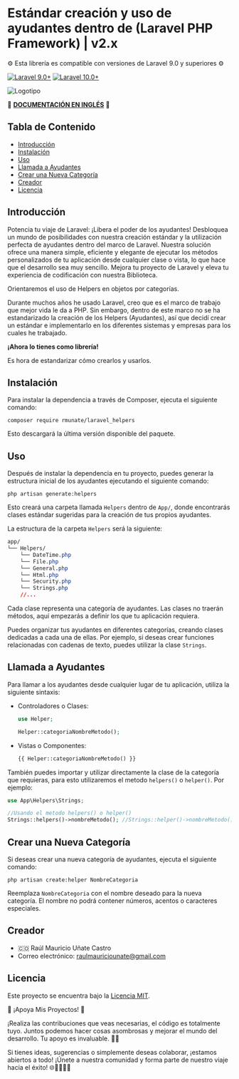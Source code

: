 # Estándar creación y uso de ayudantes dentro de (Laravel PHP Framework) | v2.x
⚙️ Esta librería es compatible con versiones de Laravel 9.0 y superiores ⚙️

[![Laravel 9.0+](https://img.shields.io/badge/Laravel-9.0%2B-orange.svg)](https://laravel.com)
[![Laravel 10.0+](https://img.shields.io/badge/Laravel-10.0%2B-orange.svg)](https://laravel.com)

![Logotipo](https://github.com/rmunate/PHP2JS/assets/91748598/447112ed-7993-4808-bfb8-fd85da3c0010)

📖 [**DOCUMENTACIÓN EN INGLÉS**](README.md) 📖

## Tabla de Contenido
- [Introducción](#introducción)
- [Instalación](#instalación)
- [Uso](#uso)
- [Llamada a Ayudantes](#llamada-a-ayudantes)
- [Crear una Nueva Categoría](#crear-una-nueva-categoría)
- [Creador](#creador)
- [Licencia](#licencia)

## Introducción
Potencia tu viaje de Laravel: ¡Libera el poder de los ayudantes! Desbloquea un mundo de posibilidades con nuestra creación estándar y la utilización perfecta de ayudantes dentro del marco de Laravel. Nuestra solución ofrece una manera simple, eficiente y elegante de ejecutar los métodos personalizados de tu aplicación desde cualquier clase o vista, lo que hace que el desarrollo sea muy sencillo. Mejora tu proyecto de Laravel y eleva tu experiencia de codificación con nuestra Biblioteca.

Orientaremos el uso de Helpers en objetos por categorías.

Durante muchos años he usado Laravel, creo que es el marco de trabajo que mejor vida le da a PHP. Sin embargo, dentro de este marco no se ha estandarizado la creación de los Helpers (Ayudantes), así que decidí crear un estándar e implementarlo en los diferentes sistemas y empresas para los cuales he trabajado.

**¡Ahora lo tienes como librería!**

Es hora de estandarizar cómo crearlos y usarlos.

## Instalación
Para instalar la dependencia a través de Composer, ejecuta el siguiente comando:

```shell
composer require rmunate/laravel_helpers
```

Esto descargará la última versión disponible del paquete.

## Uso
Después de instalar la dependencia en tu proyecto, puedes generar la estructura inicial de los ayudantes ejecutando el siguiente comando:

```shell
php artisan generate:helpers
```

Esto creará una carpeta llamada `Helpers` dentro de `App/`, donde encontrarás clases estándar sugeridas para la creación de tus propios ayudantes.

La estructura de la carpeta `Helpers` será la siguiente:

```css
app/
└── Helpers/
    └── DateTime.php
    └── File.php
    └── General.php
    └── Html.php
    └── Security.php
    └── Strings.php
    //...
```

Cada clase representa una categoría de ayudantes.
Las clases no traerán métodos, aquí empezarás a definir los que tu aplicación requiera.

Puedes organizar tus ayudantes en diferentes categorías, creando clases dedicadas a cada una de ellas. Por ejemplo, si deseas crear funciones relacionadas con cadenas de texto, puedes utilizar la clase `Strings`.

## Llamada a Ayudantes
Para llamar a los ayudantes desde cualquier lugar de tu aplicación, utiliza la siguiente sintaxis:

- Controladores o Clases:
  ```php
  use Helper;
  
  Helper::categoriaNombreMetodo();
  ```

- Vistas o Componentes:
  ```php
  {{ Helper::categoriaNombreMetodo() }}
  ```

También puedes importar y utilizar directamente la clase de la categoría que requieras, para esto utilizaremos el metodo `helpers()` o `helper()`. Por ejemplo:

```php
use App\Helpers\Strings;

//Usando el metodo helpers() o helper()
Strings::helpers()->nombreMetodo(); //Strings::helper()->nombreMetodo();

```

## Crear una Nueva Categoría
Si deseas crear una nueva categoría de ayudantes, ejecuta el siguiente comando:

```shell
php artisan create:helper NombreCategoria
```
Reemplaza `NombreCategoria` con el nombre deseado para la nueva categoría. El nombre no podrá contener números, acentos o caracteres especiales.

## Creador
- 🇨🇴 Raúl Mauricio Uñate Castro
- Correo electrónico: raulmauriciounate@gmail.com

## Licencia
Este proyecto se encuentra bajo la [Licencia MIT](https://choosealicense.com/licenses/mit/).

🌟 ¡Apoya Mis Proyectos! 🚀

¡Realiza las contribuciones que veas necesarias, el código es totalmente tuyo. Juntos podemos hacer cosas asombrosas y mejorar el mundo del desarrollo. Tu apoyo es invaluable. 💖✨

Si tienes ideas, sugerencias o simplemente deseas colaborar, ¡estamos abiertos a todo! ¡Únete a nuestra comunidad y forma parte de nuestro viaje hacia el éxito! 🌐👩‍💻👨‍💻